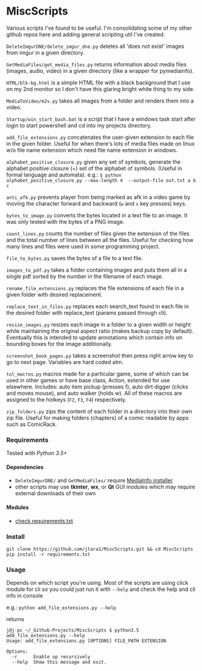 # MiscScripts
Various scripts I've found to be useful. I'm consolidating some of my other
github repos here and adding general scripting util I've created.


`DeleteImgurDNE/delete_imgur_dne.py` deletes all 'does not exist' images 
from imgur in a given directory.

`GetMediaFiles/get_media_files.py` returns information about media files
(images, audio, video) in a given directory (like a wrapper for pymediainfo).

`HTML/blk-bg.html` is a simple HTML file with a black background that I use
on my 2nd monitor so I don't have this glaring bright white thing to my side.

`MediaToVideo/m2v.py` takes all images from a folder and renders them into
 a video.
 
 `Startup/win_start_bash.bat` is a script that I have a windows task start after
 login to start powershell and cd into my projects directory.

`add_file_extensions.py` concatenates the user-given extension to each file
in the given folder. Useful for when there's lots of media files made on linux
w/o file name extension which need file name extension in windows.

`alphabet_positive_closure.py` given any set of symbols, generate the 
alphabet positive closure (+) set of the alphabet of symbols. (Useful in 
formal language and automata). 
e.g.: `$ python alphabet_positive_closure.py --max-length 4 
--output-file out.txt a b c`

`anti_afk.py` prevents player from being marked as afk in a video game by
moving the character forward and backward (`w` and `s` key presses) keys.

`bytes_to_image.py` converts the bytes located in a text file to an image. It
was only tested with the bytes of a PNG image.

`count_lines.py` counts the number of files given the extension of the files and
the total number of lines between all the files. Useful for checking how many
lines and files were used in some programming project.

`file_to_bytes.py` saves the bytes of a file to a text file.

`images_to_pdf.py` takes a folder containing images and puts them all in a
single pdf sorted by the number in the filename of each image.

`rename_file_extensions.py` replaces the file extensions of each file in a given
folder with desired replacement.

`replace_text_in_files.py` replaces each search_text found in each file in the
desired folder with replace_text (params passed through cli).

`resize_images.py` resizes each image in a folder to a given width or height
while maintaining the original aspect ratio (makes backup copy by default).
Eventually this is intended to update annotations which contain
info on bounding boxes for the image additionally.

`screenshot_book_pages.py` takes a screenshot then press right arrow key to
go to next page. Variables are hard coded atm.

`tol_macros.py` macros made for a particular game, some of which can be used in
other games or have base class, Action, extended for use elsewhere. Includes:
auto item pickup (presses f), auto dirt digger (clicks and moves mouse),
and auto walker (holds w). All of these macros are assigned to the hotkeys
(`F2`, `F3`, `F4`) respectively.

`zip_folders.py` zips the content of each folder in a directory into their own
zip file. Useful for making folders (chapters) of a comic
readable by apps such as ComicRack.

### Requirements

Tested with *Python 3.5+*

#### Dependencies

- `DeleteImgurDNE/` and `GetMediaFiles/` require 
[MediaInfo installer](https://mediaarea.net/en/MediaInfo/Download)
- other scripts may use **tkinter**, **wx**, or **Qt** GUI modules which 
may require external downloads of their own

#### Modules

- [check requirements.txt](https://github.com/jtara1/MiscScripts/blob/master/requirements.txt)

### Install

```
git clone https://github.com/jtara1/MiscScripts.git && cd MiscScripts
pip install -r requirements.txt
```

### Usage

Depends on which script you're using. Most of the scripts are using
click module for cli so you could just run it with `--help` and check the 
help and cli info in console

e.g.:
`python add_file_extensions.py --help`

returns
```
j@j-pc ~/_Github-Projects/MiscScripts $ python3.5 add_file_extensions.py --help
Usage: add_file_extensions.py [OPTIONS] FILE_PATH EXTENSION

Options:
  -r      Enable op recursively
  --help  Show this message and exit.

```
